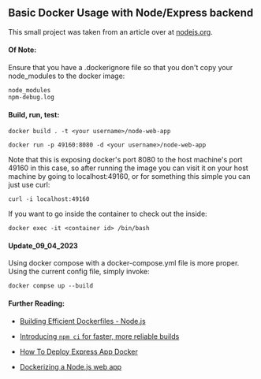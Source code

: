 ## Basic Docker Usage with Node/Express backend

This small project was taken from an article over at [nodejs.org](https://nodejs.org/en/docs/guides/nodejs-docker-webapp).

#### Of Note:

Ensure that you have a .dockerignore file so that you don't copy your
node_modules to the docker image:

```
node_modules
npm-debug.log
```

#### Build, run, test:

```
docker build . -t <your username>/node-web-app
```

```
docker run -p 49160:8080 -d <your username>/node-web-app
```

Note that this is exposing docker's port 8080 to the host machine's port 49160
in this case, so after running the image you can visit it on your host machine
by going to localhost:49160, or for something this simple you can just use curl:

```
curl -i localhost:49160
```

If you want to go inside the container to check out the inside:

```
docker exec -it <container id> /bin/bash
```

#### Update_09_04_2023

Using docker compose with a docker-compose.yml file is more proper. Using the current config file, simply invoke:

```
docker compse up --build
```

#### Further Reading:

-   [Building Efficient Dockerfiles - Node.js](https://bitjudo.com/blog/2014/03/13/building-efficient-dockerfiles-node-dot-js/)

-   [Introducing `npm ci` for faster, more reliable builds](https://blog.npmjs.org/post/171556855892/introducing-npm-ci-for-faster-more-reliable)

-   [How To Deploy Express App Docker](https://sabe.io/tutorials/how-to-deploy-express-app-docker)

-   [Dockerizing a Node.js web app](https://nodejs.org/en/docs/guides/nodejs-docker-webapp)
